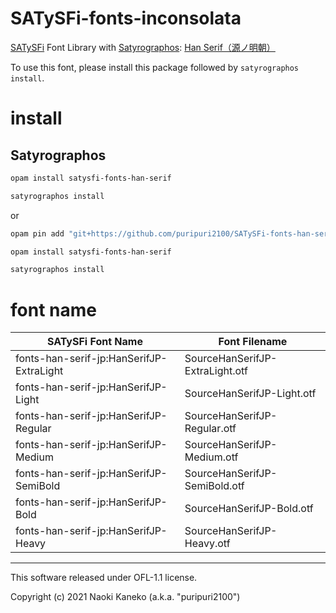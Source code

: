 # SATySFi-fonts-inconsolata
[SATySFi](https://github.com/gfngfn/SATySFi) Font Library with [Satyrographos](https://github.com/na4zagin3/satyrographos): [Han Serif（源ノ明朝）](https://github.com/adobe-fonts/source-han-serif)

To use this font, please install this package followed by `satyrographos install`.

# install

## Satyrographos

```sh
opam install satysfi-fonts-han-serif

satyrographos install
```

or

```sh
opam pin add "git+https://github.com/puripuri2100/SATySFi-fonts-han-serif.git"

opam install satysfi-fonts-han-serif

satyrographos install
```

# font name

| SATySFi Font Name | Font Filename |
|-------------------|---------------|
| fonts-han-serif-jp:HanSerifJP-ExtraLight | SourceHanSerifJP-ExtraLight.otf |
| fonts-han-serif-jp:HanSerifJP-Light      | SourceHanSerifJP-Light.otf |
| fonts-han-serif-jp:HanSerifJP-Regular    | SourceHanSerifJP-Regular.otf |
| fonts-han-serif-jp:HanSerifJP-Medium     | SourceHanSerifJP-Medium.otf |
| fonts-han-serif-jp:HanSerifJP-SemiBold   | SourceHanSerifJP-SemiBold.otf |
| fonts-han-serif-jp:HanSerifJP-Bold       | SourceHanSerifJP-Bold.otf |
| fonts-han-serif-jp:HanSerifJP-Heavy      | SourceHanSerifJP-Heavy.otf |


---

This software released under OFL-1.1 license.

Copyright (c) 2021 Naoki Kaneko (a.k.a. "puripuri2100")
